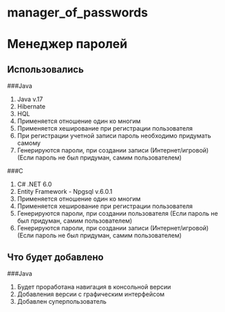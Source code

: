# manager_of_passwords
# Менеджер паролей

## Использовались

###Java

1) Java v.17
2) Hibernate
3) HQL
4) Применяется отношение один ко многим
5) Применяется хеширование при регистрации пользователя
6) При регистрации учетной записи пароль необходимо придумать самому
7) Генерируются пароли, при создании записи (Интернет/игровой) (Если пароль не был придуман, самим пользователем)

###C
1) C# .NET 6.0
2) Entity Framework - Npgsql v.6.0.1
3) Применяется отношение один ко многим
4) Применяется хеширование при регистрации пользователя
5) Генерируются пароли, при создании пользователя (Если пароль не был придуман, самим пользователем)
6) Генерируются пароли, при создании записи (Интернет/игровой) (Если пароль не был придуман, самим пользователем)

## Что будет добавлено
###Java
1) Будет проработана навигация в консольной версии
2) Добавления версии с графическим интерфейсом
3) Добавлен суперпользователь
